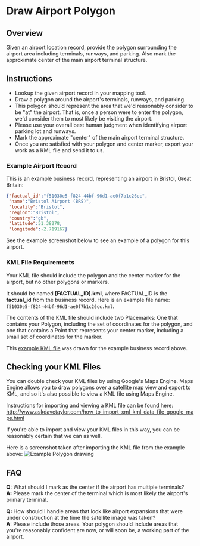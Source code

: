 Draw Airport Polygon
====================

## Overview

Given an airport location record, provide the polygon surrounding the airport area including terminals, runways, and parking.
Also mark the approximate center of the main airport terminal structure.

## Instructions

* Lookup the given airport record in your mapping tool.
* Draw a polygon around the airport's terminals, runways, and parking.
* This polygon should represent the area that we'd reasonably consider to be "at" the airport. That is, once a person were to enter the polygon, we'd consider them to most likely be visiting the airport.
* Please use your overall best human judgment when identifying airport parking lot and runways.
* Mark the approximate "center" of the main airport terminal structure.
* Once you are satisfied with your polygon and center marker, export your work as a KML file and send it to us.

### Example Airport Record

This is an example business record, representing an airport in Bristol, Great Britain:

```json
{"factual_id":"f51030e5-f824-44bf-96d1-ae0f7b1c26cc",
 "name":"Bristol Airport (BRS)",
 "locality":"Bristol",
 "region":"Bristol",
 "country":"gb",
 "latitude":51.38278,
 "longitude":-2.719167}
```

See the example screenshot below to see an example of a polygon for this airport.

### KML File Requirements

Your KML file should include the polygon and the center marker for the airport, but no other polygons or markers.

It should be named __[FACTUAL_ID].kml__, where FACTUAL_ID is the **factual_id** from the business record. Here is an example file name:
`f51030e5-f824-44bf-96d1-ae0f7b1c26cc.kml`.

The contents of the KML file should include two Placemarks: One that contains your Polygon, including the set of coordinates for the polygon, and one that contains a Point that represents your center marker, including a small set of coordinates for the marker.

This [example KML file](https://raw.github.com/Factual/public-works/master/polygons/examples/airports/f51030e5-f824-44bf-96d1-ae0f7b1c26cc.kml)
was drawn for the example business record above.

## Checking your KML Files

You can double check your KML files by using Google's Maps Engine. Maps Engine allows you to
draw polygons over a satellite map view and export to KML, and so it's also possible to view a
KML file using Maps Engine.

Instructions for importing and viewing a KML file can be found here:
http://www.askdavetaylor.com/how_to_import_xml_kml_data_file_google_maps.html

If you're able to import and view your KML files in this way, you can be reasonably certain that we can as well.

Here is a screenshot taken after importing the KML file from the example above:
![Example Polygon drawing](https://github.com/Factual/public-works/raw/master/polygons/examples/airports/f51030e5-f824-44bf-96d1-ae0f7b1c26cc.png)

## FAQ

**Q:** What should I mark as the center if the airport has multiple terminals?<br>
**A:** Please mark the center of the terminal which is most likely the airport's primary terminal.

**Q:** How should I handle areas that look like airport expansions that were under construction at the time the satellite image was taken?<br>
**A:** Please include those areas. Your polygon should include areas that you're reasonably confident are now, or will soon be, a working part of the airport. 
